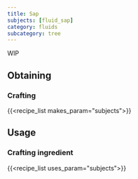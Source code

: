 ```yaml
---
title: Sap
subjects: [fluid_sap]
category: fluids
subcategory: tree
---
```


WIP

Obtaining
---------

### Crafting
{{<recipe_list makes_param="subjects">}}

Usage
-----

### Crafting ingredient
{{<recipe_list uses_param="subjects">}}